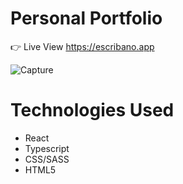 # Personal Portfolio
:point_right: Live View https://escribano.app

<img src="https://i.ibb.co/Sn5YK56/Capture.png" alt="Capture" border="0" />

# Technologies Used
<ul>
  <li>React</li>
  <li>Typescript</li>
  <li>CSS/SASS</li>
  <li>HTML5</li>
</ul>
